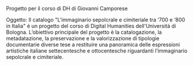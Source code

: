 Progetto per il corso di DH di Giovanni Camporese

Oggetto: Il catalogo "L’immaginario sepolcrale e cimiteriale tra ‘700 e ‘800 in Italia" è un progetto del corso di Digital Humanities dell'Università di Bologna. 
L’obiettivo principale del progetto è la catalogazione, la metadatazione, la preservazione e la valorizzazione di tipologie documentarie diverse tese a restituire una panoramica delle espressioni artistiche italiane settecentesche e ottocentesche riguardanti l’immaginario sepolcrale e cimiteriale. 
